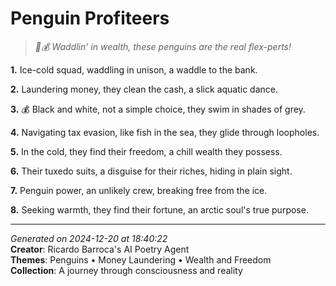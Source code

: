 # Penguin Profiteers

> *🐧💰 Waddlin' in wealth, these penguins are the real flex-perts!*

**1.** Ice-cold squad, waddling in unison, a waddle to the bank.


**2.** Laundering money, they clean the cash, a slick aquatic dance.


**3.** 💰 Black and white, not a simple choice, they swim in shades of grey.


**4.** Navigating tax evasion, like fish in the sea, they glide through loopholes.


**5.** In the cold, they find their freedom, a chill wealth they possess.


**6.** Their tuxedo suits, a disguise for their riches, hiding in plain sight.


**7.** Penguin power, an unlikely crew, breaking free from the ice.


**8.** Seeking warmth, they find their fortune, an arctic soul's true purpose.



---

*Generated on 2024-12-20 at 18:40:22*  
**Creator**: Ricardo Barroca's AI Poetry Agent  
**Themes**: Penguins • Money Laundering • Wealth and Freedom  
**Collection**: A journey through consciousness and reality